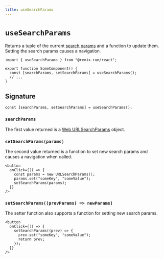 ```yaml
---
title: useSearchParams
---
```


# `useSearchParams`

Returns a tuple of the current [search params][searchparams] and a function to update them. Setting the search params causes a navigation.

```tsx
import { useSearchParams } from "@remix-run/react";

export function SomeComponent() {
  const [searchParams, setSearchParams] = useSearchParams();
  // ...
}
```

## Signature

<!-- eslint-disable -->

```tsx
const [searchParams, setSearchParams] = useSearchParams();
```

### `searchParams`

The first value returned is a [Web URLSearchParams][searchparams] object.

### `setSearchParams(params)`

The second value returned is a function to set new search params and causes a navigation when called.

```tsx
<button
  onClick={() => {
    const params = new URLSearchParams();
    params.set("someKey", "someValue");
    setSearchParams(params);
  }}
/>
```

### `setSearchParams((prevParams) => newParams)`

The setter function also supports a function for setting new search params.

```tsx
<button
  onClick={() => {
    setSearchParams((prev) => {
      prev.set("someKey", "someValue");
      return prev;
    });
  }}
/>
```

[searchparams]: https://developer.mozilla.org/en-US/docs/Web/API/URL/searchParams
[usesearchparams-native]: ./use-search-params-rn
[usestate]: https://react.dev/reference/react/useState
[usenavigate]: ./use-navigate
